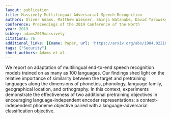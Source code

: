 ```yaml
---
layout: publication
title: Massively Multilingual Adversarial Speech Recognition
authors: Oliver Adams, Matthew Wiesner, Shinji Watanabe, David Yarowsky
conference: Proceedings of the 2019 Conference of the North
year: 2019
bibkey: adams2019massively
citations: 76
additional_links: [{name: Paper, url: 'https://arxiv.org/abs/1904.02210'}]
tags: ["Security"]
short_authors: Adams et al.
---
```

We report on adaptation of multilingual end-to-end speech recognition models
trained on as many as 100 languages. Our findings shed light on the relative
importance of similarity between the target and pretraining languages along the
dimensions of phonetics, phonology, language family, geographical location, and
orthography. In this context, experiments demonstrate the effectiveness of two
additional pretraining objectives in encouraging language-independent encoder
representations: a context-independent phoneme objective paired with a
language-adversarial classification objective.